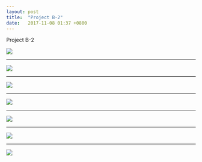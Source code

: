 ```yaml
---
layout: post
title:  "Project B-2"
date:   2017-11-08 01:37 +0800
---
```


Project B-2





![](https://wx2.sinaimg.cn/mw690/698f3196gy1fl9itu8kcaj20qo0qoq60.jpg)







------





![](https://wx3.sinaimg.cn/mw690/698f3196gy1fl9iu5fjutj20qo0zkdki.jpg)





------





![](https://wx3.sinaimg.cn/mw690/698f3196gy1fl9iuv6qevj20qo0zkq7t.jpg)





------





![](https://wx3.sinaimg.cn/mw690/698f3196gy1fl9iwvveo2j20qo0zk0xb.jpg)





------





![](https://wx2.sinaimg.cn/mw690/698f3196gy1fl9wuklkmwj22e036oe81.jpg)







------





![](https://wx3.sinaimg.cn/mw690/698f3196gy1fl9wulwsx6j22e036onpd.jpg)







------





![](https://wx1.sinaimg.cn/mw690/698f3196gy1fl9wunofkqj22e036ohdt.jpg)





